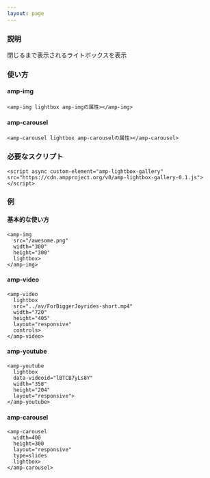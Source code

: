 ```yaml
---
layout: page
---
```


### 説明

閉じるまで表示されるライトボックスを表示

### 使い方

#### amp-img

    <amp-img lightbox amp-imgの属性></amp-img>

#### amp-carousel

    <amp-carousel lightbox amp-carouselの属性></amp-carousel>

### 必要なスクリプト

    <script async custom-element="amp-lightbox-gallery" src="https://cdn.ampproject.org/v0/amp-lightbox-gallery-0.1.js"></script>

### 例

#### 基本的な使い方

    <amp-img
      src="/awesome.png"
      width="300"
      height="300"
      lightbox>
    </amp-img>

#### amp-video

    <amp-video
      lightbox
      src="../av/ForBiggerJoyrides-short.mp4"
      width="720"
      height="405"
      layout="responsive"
      controls>
    </amp-video>

#### amp-youtube

    <amp-youtube
      lightbox
      data-videoid="lBTCB7yLs8Y"
      width="358"
      height="204"
      layout="responsive">
    </amp-youtube>

#### amp-carousel

    <amp-carousel
      width=400
      height=300
      layout="responsive"
      type=slides
      lightbox>
    </amp-carousel>
